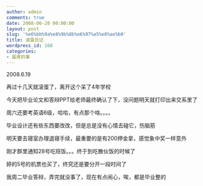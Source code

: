 ```yaml
---
author: admin
comments: true
date: 2008-06-20 00:00:00
layout: post
slug: '%e6%bb%9a%e8%9b%8b%e6%97%a5%e8%ae%b0'
title: 滚蛋日记
wordpress_id: 168
categories:
- 蛋疼的事
---
```


2008.6.19  
  
再过十几天就滚蛋了，离开这个呆了4年学校  
  
今天把毕业论文和答辩PPT给老师最终确认了下，没问题明天就打印出来交系里了  
  
周六还要考英语6级，哈哈，有点那个啥。。。。  
  
毕业设计还有些东西要改改，但是总是没有心情去碰它，伤脑筋  
  
明天要去寝室办理退寝手续，最重要的是有200押金拿，感觉象中奖一样意外  
  
刚才群里通知28号吃班饭。。。终于到吃散伙饭的时候了  
  
婷的5号的机票也买了，终究还是要分开一段时间了  
  
我周二毕业答辩，弄完就没事了，现在有点闹心，唉，都是毕业整的  
  
  
  

